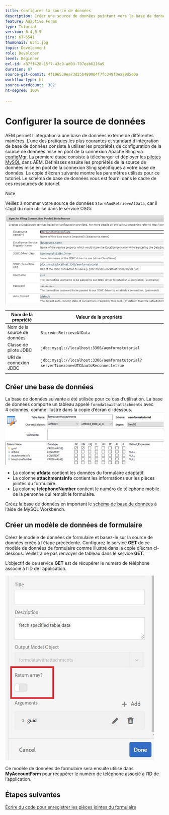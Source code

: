 ```yaml
---
title: Configurer la source de données
description: Créer une source de données pointant vers la base de données MySQL
feature: Adaptive Forms
type: Tutorial
version: 6.4,6.5
jira: KT-6541
thumbnail: 6541.jpg
topic: Development
role: Developer
level: Beginner
exl-id: a87ff428-15f7-43c9-ad03-707eab6216a9
duration: 87
source-git-commit: 4f196539ea73d25b480064f7fc349f0ea29d5e0a
workflow-type: ht
source-wordcount: '302'
ht-degree: 100%

---
```


# Configurer la source de données

AEM permet l’intégration à une base de données externe de différentes manières. L’une des pratiques les plus courantes et standard d’intégration de base de données consiste à utiliser les propriétés de configuration de la source de données mise en pool de la connexion Apache Sling via [configMgr](http://localhost:4502/system/console/configMgr).
La première étape consiste à télécharger et déployer les [pilotes MySQL](https://mvnrepository.com/artifact/mysql/mysql-connector-java) dans AEM.
Définissez ensuite les propriétés de la source de données mise en pool de la connexion Sling spécifiques à votre base de données. La copie d’écran suivante montre les paramètres utilisés pour ce tutoriel. Le schéma de base de données vous est fourni dans le cadre de ces ressources de tutoriel.

>[!NOTE]
>Veillez à nommer votre source de données `StoreAndRetrieveAfData`, car il s’agit du nom utilisé dans le service OSGi.


![data-source](assets/data-source.JPG)

| Nom de la propriété | Valeur de la propriété |   |
|---------------------|------------------------------------------------------------------------------------|---|
| Nom de la source de données | `StoreAndRetrieveAfData` |   |
| Classe de pilote JDBC | `jdbc:mysql://localhost:3306/aemformstutorial` |   |
| URI de connexion JDBC | `jdbc:mysql://localhost:3306/aemformstutorial?serverTimezone=UTC&autoReconnect=true` |   |
|                     |                                                                                    |   |


## Créer une base de données


La base de données suivante a été utilisée pour ce cas d’utilisation. La base de données comporte un tableau appelé `formdatawithattachments` avec 4 colonnes, comme illustré dans la copie d’écran ci-dessous.
![data-base](assets/table-schema.JPG)

* La colonne **afdata** contient les données du formulaire adaptatif.
* La colonne **attachmentsInfo** contient les informations sur les pièces jointes du formulaire.
* La colonne **telephoneNumber** contient le numéro de téléphone mobile de la personne qui remplit le formulaire.

Créez la base de données en important le [schéma de base de données](assets/data-base-schema.sql) à l’aide de MySQL Workbench.

## Créer un modèle de données de formulaire

Créez le modèle de données de formulaire et basez-le sur la source de données créée à l’étape précédente.
Configurez le service **GET** de ce modèle de données de formulaire comme illustré dans la copie d’écran ci-dessous.
Veillez à ne pas renvoyer de tableau dans le service **GET**.

L’objectif de ce service **GET** est de récupérer le numéro de téléphone associé à l’ID de l’application.

![get-service](assets/get-service.JPG)

Ce modèle de données de formulaire sera ensuite utilisé dans **MyAccountForm** pour récupérer le numéro de téléphone associé à l’ID de l’application.

## Étapes suivantes

[Écrire du code pour enregistrer les pièces jointes du formulaire](./store-form-attachments.md)
